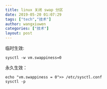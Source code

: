 ```yaml
---
title: linux 关闭 swap 分区
date: 2019-05-20 01:07:29
tags: ["tech","技术"]
author: wangxiuwen
categories: ["技术"]
layout: post
---
```


临时生效:

```
sysctl -w vm.swappiness=0
```

永久生效：
```
echo "vm.swappiness = 0">> /etc/sysctl.conf
sysctl -p
```
